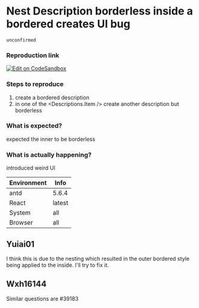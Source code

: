 # Nest Description borderless inside a bordered creates UI bug

`unconfirmed`

### Reproduction link

[![Edit on CodeSandbox](https://codesandbox.io/static/img/play-codesandbox.svg)](https://codesandbox.io/s/border-antd-5-6-4-forked-klsv8h?file=/demo.tsx)

### Steps to reproduce

1. create a bordered description <Descriptions bordered/>
2. in one of the <Descriptions.Item /> create another description but borderless <Descriptions bordered={false}  />

### What is expected?

expected the inner <Descriptions /> to be borderless

### What is actually happening?

introduced weird UI

| Environment | Info   |
| ----------- | ------ |
| antd        | 5.6.4  |
| React       | latest |
| System      | all    |
| Browser     | all    |

<!-- generated by ant-design-issue-helper. DO NOT REMOVE -->

## Yuiai01

I think this is due to the nesting which resulted in the outer bordered style being applied to the inside. I'll try to fix it.

## Wxh16144

Similar questions are #39183
